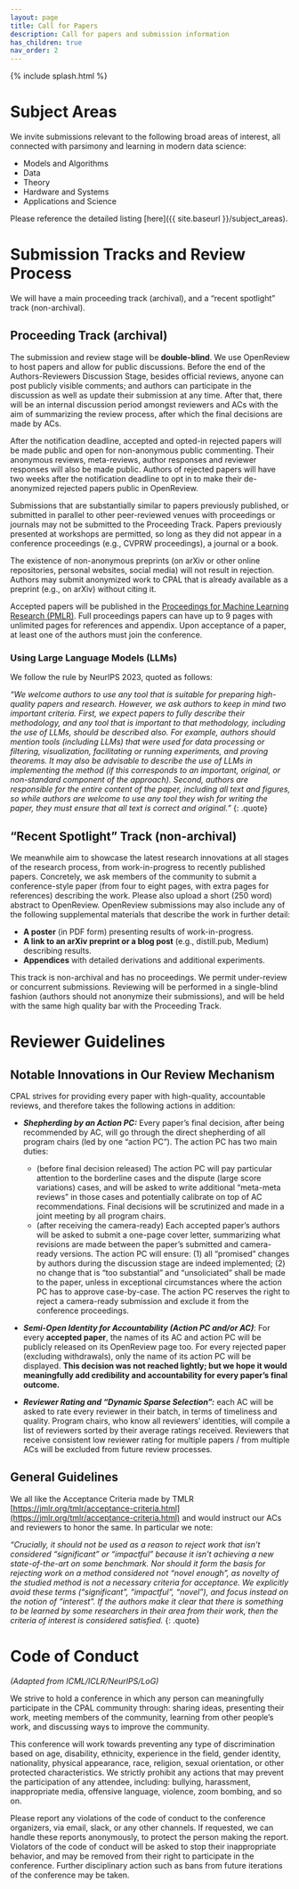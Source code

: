```yaml
---
layout: page
title: Call for Papers
description: Call for papers and submission information
has_children: true
nav_order: 2
---
```


{% include splash.html %}

# Subject Areas

We invite submissions relevant to the following broad areas of interest, all
connected with parsimony and learning in modern data science:
- Models and Algorithms 
- Data
- Theory
- Hardware and Systems
- Applications and Science

Please reference the detailed listing [here]({{ site.baseurl }}/subject_areas).


# Submission Tracks and Review Process

We will have a main proceeding track (archival), and a “recent spotlight” track (non-archival). 

## Proceeding Track  (archival)

The submission and review stage will be **double-blind**. We use OpenReview to host
papers and allow for public discussions. Before the end of the
Authors-Reviewers Discussion Stage, besides official reviews, anyone can post
publicly visible comments; and authors can participate in the discussion as
well as update their submission at any time. After that, there will be an
internal discussion period amongst reviewers and ACs with the aim of
summarizing the review process, after which the final decisions are made by
ACs.

After the notification deadline, accepted and opted-in rejected papers will be
made public and open for non-anonymous public commenting. Their anonymous
reviews, meta-reviews, author responses and reviewer responses will also be
made public. Authors of rejected papers will have two weeks after the
notification deadline to opt in to make their de-anonymized rejected papers
public in OpenReview.  

Submissions that are substantially similar to papers previously published, or
submitted in parallel to other peer-reviewed venues with proceedings or
journals may not be submitted to the Proceeding Track. Papers previously
presented at workshops are permitted, so long as they did not appear in a
conference proceedings (e.g., CVPRW proceedings), a journal or a book.

The existence of non-anonymous preprints (on arXiv or other online
repositories, personal websites, social media) will not result in rejection.
Authors may submit anonymized work to CPAL that is already available as a
preprint (e.g., on arXiv) without citing it.

Accepted papers will be published in the [Proceedings for Machine Learning
Research (PMLR)](https://proceedings.mlr.press/). Full proceedings papers can have up to 9 pages with unlimited
pages for references and appendix. Upon acceptance of a paper, at least one of
the authors must join the conference.

### Using Large Language Models (LLMs) 
We follow the rule by NeurIPS 2023, quoted as follows:

*“We welcome authors to use any tool that is suitable for preparing high-quality papers and research. However, we ask authors to keep in mind two important criteria. First, we expect papers to fully describe their methodology, and any tool that is important to that methodology, including the use of LLMs, should be described also. For example, authors should mention tools (including LLMs) that were used for data processing or filtering, visualization, facilitating or running experiments, and proving theorems. It may also be advisable to describe the use of LLMs in implementing the method (if this corresponds to an important, original, or non-standard component of the approach). Second, authors are responsible for the entire content of the paper, including all text and figures, so while authors are welcome to use any tool they wish for writing the paper, they must ensure that all text is correct and original.”*
{: .quote}

## “Recent Spotlight” Track (non-archival)

We meanwhile aim to showcase the latest research innovations at all stages of
the research process, from work-in-progress to recently published papers.
Concretely, we ask members of the community to submit a conference-style paper
(from four to eight pages, with extra pages for references) describing the
work. Please also upload a short (250 word) abstract to OpenReview. OpenReview
submissions may also include any of the following supplemental materials that
describe the work in further detail:

- **A poster** (in PDF form) presenting results of work-in-progress.
- **A link to an arXiv preprint or a blog post** (e.g., distill.pub, Medium) describing results.
- **Appendices** with detailed derivations and additional experiments.

This track is non-archival and has no proceedings. We permit under-review or concurrent submissions. Reviewing will be performed in a single-blind fashion (authors should not anonymize their submissions), and will be held with the same high quality bar with the Proceeding Track. 


# Reviewer Guidelines


## Notable Innovations in Our Review Mechanism

CPAL strives for providing every paper with high-quality, accountable reviews,
and therefore takes the following actions in addition:

- ***Shepherding by an Action PC:*** Every paper’s final decision, after being
  recommended by AC, will go through the direct shepherding of all program
  chairs (led by one “action PC”). The action PC has two main duties:
  - (before final decision released) The action PC will pay particular
  attention to the borderline cases and the dispute (large score variations)
  cases, and will be asked to write additional “meta-meta reviews” in those
  cases and potentially calibrate on top of AC recommendations.  Final
  decisions will be scrutinized and made in a joint meeting by all program
  chairs. 
  - (after receiving the camera-ready) Each accepted paper’s authors will be
  asked to submit a one-page cover letter, summarizing what revisions are made
  between the paper’s submitted and camera-ready versions. The action PC will
  ensure: (1) all “promised” changes by authors during the discussion stage are
  indeed implemented; (2) no change that is “too substantial” and
  “unsoliciated” shall be made to the paper, unless in exceptional
  circumstances where the action PC has to approve case-by-case. The action PC
  reserves the right to reject a camera-ready submission and exclude it from
  the conference proceedings.

- ***Semi-Open Identity for Accountability (Action PC and/or AC)***: For every
  **accepted paper**, the names of its AC and action PC will be publicly released
  on its OpenReview page too. For every rejected paper (excluding withdrawals),
  only the name of its action PC will be displayed. **This decision was not
  reached lightly; but we hope it would meaningfully add credibility and
  accountability for every paper’s final outcome.**

- ***Reviewer Rating and “Dynamic Sparse Selection”:*** each AC will be asked
  to rate every reviewer in their batch, in terms of timeliness and quality.
  Program chairs, who know all reviewers’ identities, will compile a list of
  reviewers sorted by their average ratings received. Reviewers that receive
  consistent low reviewer rating for multiple papers / from multiple ACs will
  be excluded from future review processes.

## General Guidelines

We all like the Acceptance Criteria made by TMLR
[https://jmlr.org/tmlr/acceptance-criteria.html](https://jmlr.org/tmlr/acceptance-criteria.html)
and would instruct our ACs and reviewers to honor the same. In particular we
note: 

*“Crucially, it should not be used as a reason to reject work that isn't
considered “significant” or “impactful” because it isn't achieving a new
state-of-the-art on some benchmark. Nor should it form the basis for rejecting
work on a method considered not “novel enough”, as novelty of the studied
method is not a necessary criteria for acceptance. We explicitly avoid these
terms (“significant”, “impactful”, “novel”), and focus instead on the notion of
“interest”. If the authors make it clear that there is something to be learned
by some researchers in their area from their work, then the criteria of
interest is considered satisfied.*
{: .quote}


# Code of Conduct
*(Adapted from ICML/ICLR/NeurIPS/LoG)*

We strive to hold a conference in which any person can meaningfully participate
in the CPAL community through: sharing ideas, presenting their work, meeting
members of the community, learning from other people’s work, and discussing
ways to improve the community. 

This conference will work towards preventing any type of discrimination based
on age, disability, ethnicity, experience in the field, gender identity,
nationality, physical appearance, race, religion, sexual orientation, or other
protected characteristics. We strictly prohibit any actions that may prevent
the participation of any attendee, including: bullying, harassment,
inappropriate media, offensive language, violence, zoom bombing, and so on.

Please report any violations of the code of conduct to the conference
organizers, via email, slack, or any other channels. If requested, we can
handle these reports anonymously, to protect the person making the report.
Violators of the code of conduct will be asked to stop their inappropriate
behavior, and may be removed from their right to participate in the conference.
Further disciplinary action such as bans from future iterations of the
conference may be taken.

